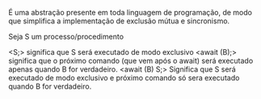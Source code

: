 É uma abstração presente em toda linguagem de programação, de modo que simplifica a implementação de exclusão mútua e sincronismo.

Seja S um processo/procedimento

<S;> significa que S será executado de modo exclusivo
<await (B);> significa que o próximo comando (que vem após o await) será executado apenas quando B for verdadeiro.
<await (B) S;> Significa que S será executado de modo exclusivo e próximo comando só sera executado quando B for verdadeiro.

